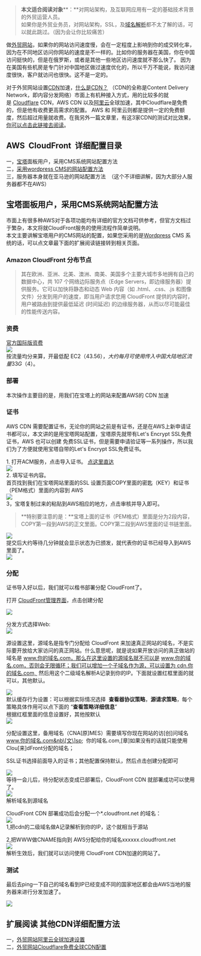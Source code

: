 > **本文适合阅读对象****：**对网站架构，及互联网应用有一定的基础技术背景的外贸运营人员。  
> 如果你是外贸业务员，对网站架构，SSL，及[域名解析](https://www.mrsmoke.net/tags-domain-resolution.html)都不太了解的话，可以就此跳过。（因为会让你比较痛苦）

做[外贸网站](https://www.mrsmoke.net/tags-foreign-trade-website.html)，如果你的网站访问速度慢，会在一定程度上影响到你的成交转化率，因为在不同地区访问你网站的速度是不一样的。比如你的服务器在美国，你在中国访问挺快的，但是在俄罗斯，或者是其他一些地区访问速度就不那么快了。 因为在美国有些机房是专门针对中国地区做过速度优化的，所以千万不能说，我访问速度很快，客户就访问也很快。这不是一定的。

对于外贸网站设置[CDN](https://www.mrsmoke.net/tags-cdn.html)加速，[什么是CDN？](https://www.mrsmoke.net/website-operation/aws-cloudfront-cdn-configuration-method-in-detail.html#) （CDN的全称是Content Delivery Network，即内容分发网络）市面上有机种接入方式，用的比较多的就是 [Cloudflare](https://www.mrsmoke.net/tags-cloudflare.html) CDN，AWS CDN 以及[阿里云](https://www.mrsmoke.net/tags-ali-cloud.html)全球加速，其中Cloudflare是免费的，但是他有收费更高需求的配置。 AWS 和 阿里云则都是提供一定的免费额度，然后超过用量就收费。在我另外一篇文章里，有这3家CDN的测试对比效果，[你可以点击此链接去阅读](https://www.mrsmoke.net/website-operation/aws-cloudfront-cdn-configuration-method-in-detail.html#)。  

## AWS  CloudFront  详细配置目录

一，[宝塔](https://www.mrsmoke.net/tags-%E5%AE%9D%E5%A1%94.html)面板用户，采用CMS系统网站配置方法  
二，[采用wordpress CMS的网站配置方法](https://www.mrsmoke.net/website-operation/aws-cloudfront-cdn-configuration-method-in-detail.html#)  
三，服务器本身就在亚马逊的网站配置方法  （这个不详细讲解，因为大部分人服务器都不在AWS）

## 宝塔面板用户，采用CMS系统网站配置方法  

市面上有很多种AWS对于各项功能均有详细的官方文档可供参考，但官方文档过于繁杂，本文将就CloudFront服务的使用流程作简单说明。  
本文主要讲解宝塔用户的CMS网站的配置，如果您采用的是[Wordpress](https://www.mrsmoke.net/tags-wordpress.html) CMS 系统的话，可以点文章最下面的扩展阅读链接转到相关页面。  

### Amazon CloudFront 分布节点

> 其在欧洲、亚洲、北美、澳洲、南美、美国多个主要大城市多地拥有自己的数据中心，共 107 个网络边际服务点（Edge Servers，即边缘服务器）提供服务。它可以加快将静态和动态 Web 内容（如 .html、.css、.js 和图像文件）分发到用户的速度，即当用户请求您用 CloudFront 提供的内容时，用户被路由到提供最低延迟 (时间延迟) 的边缘服务器，从而以尽可能最佳的性能传送内容。

### 资费

[官方国际版资费](https://aws.amazon.com/cn/cloudfront/pricing/)  
[![](https://www.mrsmoke.net/zb_users/upload/2021/04/202104271619453650527092.png)](https://www.mrsmoke.net/zb_users/upload/2021/04/202104271619453650527092.png "外贸网站海外加速 AWS  CloudFront  CDN详细配置方法")  
按流量均分来算，开最低配 EC2（$43.56），大约每月可使用传入中国大陆地区流量 33G（$4）。

### 部署

本次操作主要目的是，用我们在宝塔上的网站来配置AWS的 CDN 加速

### 证书  

AWS CDN 需要配置证书，无论你的网站之前是有证书，还是在AWS上新申请证书都可以，本文讲的是用宝塔网站配置，宝塔原先就带有Let's Encrypt SSL免费证书，AWS 也可以创建 免费SSL证书，但是需要申请验证等一系列操作，所以我们为了方便就使用宝塔自带的Let's Encrypt SSL免费证书。

1\. 打开ACM服务，点击导入证书。 [点这里直达](https://console.aws.amazon.com/acm/home?region=us-east-1#/?id=arn:aws:acm:us-east-1:429928425236:certificate%2F057c6e13-c339-45dd-bcac-32e254d6dfc3)  
[![](https://www.mrsmoke.net/zb_users/upload/2021/04/202104271619453662652171.png)](https://www.mrsmoke.net/zb_users/upload/2021/04/202104271619453662652171.png "外贸网站海外加速 AWS  CloudFront  CDN详细配置方法")  
2\. 填写证书内容。  
首页找到我们在宝塔网站里面的SSL 设置页面COPY里面的密匙（KEY）和证书（PEM格式）里面的内容到 AWS  
[![](https://www.mrsmoke.net/zb_users/upload/2021/04/202104271619453684721441.png)](https://www.mrsmoke.net/zb_users/upload/2021/04/202104271619453684721441.png "外贸网站海外加速 AWS  CloudFront  CDN详细配置方法")  
3，宝塔复制过来的粘贴到AWS相应的地方，点击审核并导入即可。  

> **特别要注意的是：**宝塔上面的证书（PEM格式）里面是分为2段内容，COPY第一段到AWS的正文里面。COPY第二段到AWS里面的证书链里面。

[![](https://www.mrsmoke.net/zb_users/upload/2021/04/202104271619453700331379.png)](https://www.mrsmoke.net/zb_users/upload/2021/04/202104271619453700331379.png "外贸网站海外加速 AWS  CloudFront  CDN详细配置方法")  
提交后大约等待几分钟就会显示状态为已颁发，就代表你的证书已经导入到AWS里面了。  
[![](https://www.mrsmoke.net/zb_users/upload/2021/04/202104271619453712955973.png)](https://www.mrsmoke.net/zb_users/upload/2021/04/202104271619453712955973.png "外贸网站海外加速 AWS  CloudFront  CDN详细配置方法")

### **分配**

证书导入好以后，我们就可以楷书部署分配 CloudFront了。

打开 [CloudFront管理界面](https://console.aws.amazon.com/cloudfront/home?region=us-west-1#distributions:)，点击创建分配  

[![](https://www.mrsmoke.net/zb_users/upload/2021/04/202104271619453723192572.png)](https://www.mrsmoke.net/zb_users/upload/2021/04/202104271619453723192572.png "外贸网站海外加速 AWS  CloudFront  CDN详细配置方法")

  
分发方式选择Web:  
[![](https://www.mrsmoke.net/zb_users/upload/2021/04/202104271619453734583987.png)](https://www.mrsmoke.net/zb_users/upload/2021/04/202104271619453734583987.png "外贸网站海外加速 AWS  CloudFront  CDN详细配置方法")  

源设置这里，源域名是指专门分配给 CloudFront 来加速真正网站的域名，不是实际要开放给大家访问的真正网站。什么意思呢，就是说如果开放访问的真正做站的域名是 www.你的域名.com，那么在这里设置的源域名就不可以是 www.你的域名.com，否则会无限循环；我们可以增加一个子域名作为源，可以设置为 cdn.你的域名.com,  然后用这个二级域名解析A记录到你的IP。下面就设置红框里面的就可以，其他默认。  

[![](https://www.mrsmoke.net/zb_users/upload/2021/04/202104271619453747140993.png)](https://www.mrsmoke.net/zb_users/upload/2021/04/202104271619453747140993.png "外贸网站海外加速 AWS  CloudFront  CDN详细配置方法")  
默认缓存行为设置：可以根据实际情况选择  **查看器协议策略**，**源请求策略**，每个策略具体作用可以点下面的 “**查看策略详细信息**”  
根据红框里面的信息设置好，其他按默认  
[![](https://www.mrsmoke.net/zb_users/upload/2021/04/202104271619453758357428.png)](https://www.mrsmoke.net/zb_users/upload/2021/04/202104271619453758357428.png "外贸网站海外加速 AWS  CloudFront  CDN详细配置方法")  

分配设置这里，备用域名（CNA\[原\]MES）需要填写你现在网站的访\[创\]问域名  www.你的域名.com&nb\[文\]sp;  你的域名.com,\[章\]如果没有的话就只能使用Clou\[来\]dFront分配的域名；

SSL证书选择前面导入的证书；其他配置保持默认，然后点击创建分配即可  

[![](https://www.mrsmoke.net/zb_users/upload/2021/04/202104271619453770597319.png)](https://www.mrsmoke.net/zb_users/upload/2021/04/202104271619453770597319.png "外贸网站海外加速 AWS  CloudFront  CDN详细配置方法")  
等待一会儿后，待分配状态变成已部署后，CloudFront CDN 就部署成功可以使用了。  
[![](https://www.mrsmoke.net/zb_users/upload/2021/04/202104271619453781489998.png)](https://www.mrsmoke.net/zb_users/upload/2021/04/202104271619453781489998.png "外贸网站海外加速 AWS  CloudFront  CDN详细配置方法")  
解析域名到源域名

CloudFront CDN 部署成功后会分配一个\*.cloudfront.net 的域名：   
[![](https://www.mrsmoke.net/zb_users/upload/2021/04/202104271619453793261890.png)](https://www.mrsmoke.net/zb_users/upload/2021/04/202104271619453793261890.png "外贸网站海外加速 AWS  CloudFront  CDN详细配置方法")  
1,把cdn的二级域名做A记录解析到你的IP，这个就相当于源站

2,把WWW做CNAME指向到 AWS分配给你的域名xxxxxx.cloudfront.net   
[![](https://www.mrsmoke.net/zb_users/upload/2021/04/202104271619453803619139.png)](https://www.mrsmoke.net/zb_users/upload/2021/04/202104271619453803619139.png "外贸网站海外加速 AWS  CloudFront  CDN详细配置方法")  
解析生效后，我们就可以访问使用 CloudFront CDN加速的网站了。

### 测试

最后去ping一下自己的域名看到IP已经变成不同的国家地区都会由AWS当地的服务器来进行分发加速了。

[![](https://www.mrsmoke.net/zb_users/upload/2021/04/202104271619453816130902.png)](https://www.mrsmoke.net/zb_users/upload/2021/04/202104271619453816130902.png "外贸网站海外加速 AWS  CloudFront  CDN详细配置方法")

## 扩展阅读 其他CDN详细配置方法

一，[外贸网站阿里云全球加速设置](https://www.mrsmoke.net/website-operation/ali-cloud-cdn-configuration-method.html)  
二，[外贸网站Cloudflare免费全球CDN配置](https://www.mrsmoke.net/website-operation/cloudflare-configuration.html)